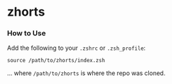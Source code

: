 # zhorts

### How to Use
Add the following to your `.zshrc` or `.zsh_profile`:
```
source /path/to/zhorts/index.zsh
```
... where `/path/to/zhorts` is where the repo was cloned.